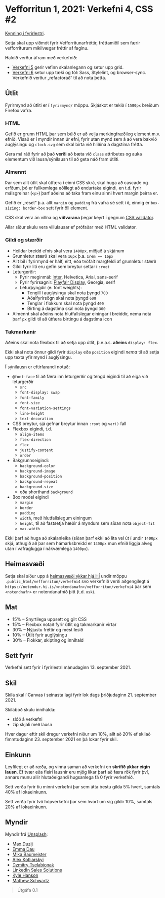 
# Vefforritun 1, 2021: Verkefni 4, CSS #2

[Kynning í fyrirlestri](https://youtu.be/Nw7FkpJl-Xo).

Setja skal upp viðmót fyrir Vefforritunarfréttir, fréttamiðil sem færir vefforriturum mikilvægar fréttir af faginu.

Haldið verður áfram með verkefnið:

* [Verkefni 5](https://github.com/vefforritun/vef1-2021-v5/) gerir vefinn skalanlegann og setur upp grid.
* [Verkefni 6](https://github.com/vefforritun/vef1-2021-v6/) setur upp tæki og tól: Sass, Stylelint, og browser-sync. Verkefnið verður „refactorað“ til að nota þetta.

## Útlit

Fyrirmynd að útliti er í `fyrirmynd/` möppu. Skjáskot er tekið í `1500px` breiðum Firefox vafra.

### HTML

Gefið er grunn HTML þar sem búið er að velja merkingfræðileg element m.v. efnið. Vísað er í myndir innan úr efni, fyrir utan mynd sem á að vera bakvið auglýsingu og `clock.svg` sem skal birta við hliðina á dagstíma frétta.

Gera má ráð fyrir að það **verði** að bæta við `class` attributes og auka elementum við lausn/sýnilausn til að geta náð fram útliti.

### Almennt

Þar sem allt útlit skal útfæra í einni CSS skrá, skal huga að cascade og erfðum, þó er fullkomlega eðlilegt að endurtaka eigindi, en t.d. fyrir málsgreinar (`<p>`) þarf aðeins að taka fram einu sinni hvert margin þeirra er.

Gefið er „reset“ þ.a. allt `margin` og `padding` frá vafra sé sett í `0`, einnig er `box-sizing: border-box` sett fyrir öll element.

CSS skal vera án villna og **viðvarana** þegar keyrt í gegnum [CSS validator](https://jigsaw.w3.org/css-validator/).

Allar síður skulu vera villulausar ef prófaðar með HTML validator.

### Gildi og stærðir

* Heildar breidd efnis skal vera `1400px`, miðjað á skjánum
* Grunnletur stærð skal vera `16px` þ.a. `1rem == 16px`
* Allt bil í fyrirmynd er hálf, eitt, eða tvöfalt margfeldi af grunnletur stærð
* Gildi fyrir liti eru gefin sem breytur settar í `:root`
* Leturgerðir:
  * Fyrir meginmál: [Inter](https://fonts.google.com/specimen/Inter), Helvetica, Arial, sans-serif
  * Fyrir fyrirsagnir: [Playfair Display](https://fonts.google.com/specimen/Playfair+Display), Georgia, serif
  * Leturþyngdir (e. font weights):
    * Tengill í auglýsingu skal nota þyngd `700`
    * Aðalfyrirsögn skal nota þyngd `600`
    * Tenglar í flokkum skal nota þyngd `400`
    * Birting á dagstíma skal nota þyngd `300`
* Almennt skal aðeins nota hlutfallslegar einingar í breiddir, nema nota þarf `px` gildi til að útfæra birtingu á dagstíma icon

### Takmarkanir

Aðeins skal nota flexbox til að setja upp útlit, þ.e.a.s. **aðeins** `display: flex`.

Ekki skal nota önnur gildi fyrir `display` eða `position` eigindi _nema_ til að setja upp texta yfir mynd í auglýsingu.

Í sýnilausn er eftirfarandi notað:

* `@font-face` til að færa inn leturgerðir og tengd eigindi til að eiga við leturgerðir
  * `src`
  * `font-display: swap`
  * `font-family`
  * `font-size`
  * `font-variation-settings`
  * `line-height`
  * `text-decoration`
* CSS breytur, sjá gefnar breytur innan `:root` og `var()` fall
* Flexbox eigindi, t.d.
  * `align-items`
  * `flex-direction`
  * `flex`
  * `justify-content`
  * `order`
* Bakgrunnseigindi:
  * `background-color`
  * `background-image`
  * `background-position`
  * `background-repeat`
  * `background-size`
  * eða shorthand `background`
* Box model eigindi
  * `margin`
  * `border`
  * `padding`
  * `width`, með hlutfallslegum einingum
  * `height`, til að fastsetja hæðir á myndum sem síðan nota `object-fit`
  * `max-width`

Ekki þarf að huga að skalanleika (síðan þarf ekki að líta vel út í undir `1400px` skjá, athugið að þar sem hámarksbreidd er `1400px` mun efnið liggja alveg utan í vafraglugga í nákvæmlega `1400px`).

## Heimasvæði

Setja skal síður upp á [heimasvæði ykkar hjá HÍ](https://uts.hi.is/node/155) undir möppu `.public_html/vefforritun/verkefni4` svo verkefnið verði aðgengilegt á `https://notendur.hi.is/<notendanafn>/vefforritun/verkefni4` þar sem `<notendnafn>` er notendanafnið þitt (t.d. `osk`).

## Mat

* 15% – Snyrtilega uppsett og gilt CSS
* 15% – Flexbox notað fyrir útlit og takmarkanir virtar
* 30% – Nýjustu fréttir og mest lesið
* 10% – Útlit fyrir auglýsingu
* 30% – Flokkar, skipting og innihald

## Sett fyrir

Verkefni sett fyrir í fyrirlestri mánudaginn 13. september 2021.

## Skil

Skila skal í Canvas í seinasta lagi fyrir lok dags þriðjudaginn 21. september 2021.

Skilaboð skulu innihalda:

* slóð á verkefni
* zip skjali með lausn

Hver dagur eftir skil dregur verkefni niður um 10%, allt að 20% ef skilað fimmtudaginn 23. september 2021 en þá lokar fyrir skil.

## Einkunn

Leyfilegt er að ræða, og vinna saman að verkefni en **skrifið ykkar eigin lausn**. Ef tvær eða fleiri lausnir eru mjög líkar þarf að færa rök fyrir því, annars munu allir hlutaðeigandi hugsanlega fá 0 fyrir verkefnið.

Sett verða fyrir tíu minni verkefni þar sem átta bestu gilda 5% hvert, samtals 40% af lokaeinkunn.

Sett verða fyrir tvö hópverkefni þar sem hvort um sig gildir 10%, samtals 20% af lokaeinkunn.

## Myndir

Myndir frá [Unsplash](https://unsplash.com/):

* [Max Duzij](https://unsplash.com/@max_duz)
* [Emma Dau](https://unsplash.com/@daugirl)
* [Mika Baumeister](https://unsplash.com/@mbaumi)
* [Alex Kotliarskyi](https://unsplash.com/@frantic)
* [Dzmitry Tselabionak](https://unsplash.com/@tsellobenok)
* [LinkedIn Sales Solutions](https://unsplash.com/@linkedinsalesnavigator)
* [Kyle Hanson](https://unsplash.com/@kyledarrenhanson)
* [Mathew Schwartz](https://unsplash.com/@cadop)

> Útgáfa 0.1
